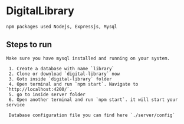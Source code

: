 # DigitalLibrary
	npm packages used Nodejs, Expressjs, Mysql

## Steps to run
	Make sure you have mysql installed and running on your system.

	 1. Create a database with name `library`
	 2.	Clone or download `digital-library` now
	 3. Goto inside `digital-library` folder
	 4. Open terminal and run `npm start`. Navigate to `http://localhost:4200/`.
	 5. go to inside server folder
	 6. Open another terminal and run `npm start`. it will start your service

	 Database configuration file you can find here `./server/config`
